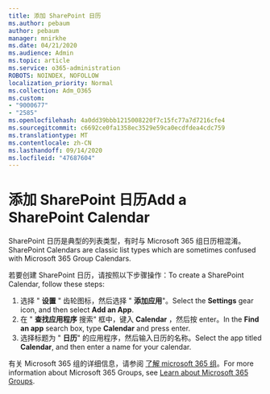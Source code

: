 ```yaml
---
title: 添加 SharePoint 日历
ms.author: pebaum
author: pebaum
manager: mnirkhe
ms.date: 04/21/2020
ms.audience: Admin
ms.topic: article
ms.service: o365-administration
ROBOTS: NOINDEX, NOFOLLOW
localization_priority: Normal
ms.collection: Adm_O365
ms.custom:
- "9000677"
- "2585"
ms.openlocfilehash: 4a0dd39bbb1215008220f7c15fc77a7d7216cfe4
ms.sourcegitcommit: c6692ce0fa1358ec3529e59ca0ecdfdea4cdc759
ms.translationtype: MT
ms.contentlocale: zh-CN
ms.lasthandoff: 09/14/2020
ms.locfileid: "47687604"
---
```

# <a name="add-a-sharepoint-calendar"></a><span data-ttu-id="07bdb-102">添加 SharePoint 日历</span><span class="sxs-lookup"><span data-stu-id="07bdb-102">Add a SharePoint Calendar</span></span>

<span data-ttu-id="07bdb-103">SharePoint 日历是典型的列表类型，有时与 Microsoft 365 组日历相混淆。</span><span class="sxs-lookup"><span data-stu-id="07bdb-103">SharePoint Calendars are classic list types which are sometimes confused with Microsoft 365 Group Calendars.</span></span>
 
<span data-ttu-id="07bdb-104">若要创建 SharePoint 日历，请按照以下步骤操作：</span><span class="sxs-lookup"><span data-stu-id="07bdb-104">To create a SharePoint Calendar, follow these steps:</span></span>
 
1.  <span data-ttu-id="07bdb-105">选择 " **设置** " 齿轮图标，然后选择 " **添加应用**"。</span><span class="sxs-lookup"><span data-stu-id="07bdb-105">Select the **Settings** gear icon, and then select **Add an App**.</span></span>
2.  <span data-ttu-id="07bdb-106">在 " **查找应用程序** 搜索" 框中，键入 **Calendar** ，然后按 enter。</span><span class="sxs-lookup"><span data-stu-id="07bdb-106">In the **Find an app** search box, type **Calendar** and press enter.</span></span>
3.  <span data-ttu-id="07bdb-107">选择标题为 " **日历**" 的应用程序，然后输入日历的名称。</span><span class="sxs-lookup"><span data-stu-id="07bdb-107">Select the app titled **Calendar**, and then enter a name for your calendar.</span></span>

<span data-ttu-id="07bdb-108">有关 Microsoft 365 组的详细信息，请参阅 [了解 microsoft 365 组](https://support.office.com/article/Learn-about-Office-365-groups-b565caa1-5c40-40ef-9915-60fdb2d97fa2)。</span><span class="sxs-lookup"><span data-stu-id="07bdb-108">For more information about Microsoft 365 Groups, see [Learn about Microsoft 365 Groups](https://support.office.com/article/Learn-about-Office-365-groups-b565caa1-5c40-40ef-9915-60fdb2d97fa2).</span></span>

